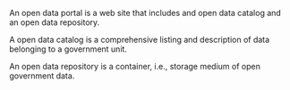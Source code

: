 An open data portal is a web site that includes and open data catalog and an open data repository.

A open data catalog is a comprehensive listing and description of data belonging to a government unit.

An open data repository is a container, i.e., storage medium of open government data. 